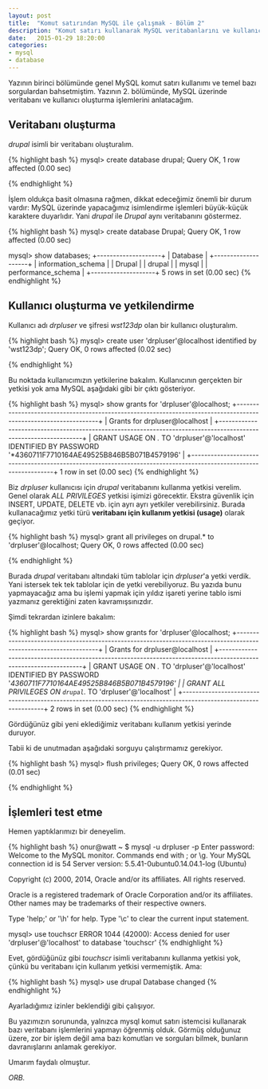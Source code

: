 ```yaml
---
layout: post
title:  "Komut satırından MySQL ile çalışmak - Bölüm 2"
description: "Komut satırı kullanarak MySQL veritabanlarını ve kullanıcılarını yönetmek - bölüm 2"
date:   2015-01-29 18:20:00
categories:
- mysql
- database
---
```


Yazının birinci bölümünde genel MySQL komut satırı kullanımı ve temel bazı sorgulardan bahsetmiştim. Yazının 2. bölümünde, MySQL üzerinde veritabanı ve kullanıcı oluşturma işlemlerini anlatacağım.

## Veritabanı oluşturma

*drupal* isimli bir veritabanı oluşturalım.

{% highlight bash %}
mysql> create database drupal;
Query OK, 1 row affected (0.00 sec)

{% endhighlight %}

İşlem oldukça basit olmasına rağmen, dikkat edeceğimiz önemli bir durum vardır: MySQL üzerinde yapacağımız isimlendirme işlemleri büyük-küçük karaktere duyarlıdır. Yani *drupal* ile *Drupal* aynı veritabanını göstermez.

{% highlight bash %}
mysql> create database Drupal;
Query OK, 1 row affected (0.00 sec)

mysql> show databases;
+--------------------+
| Database           |
+--------------------+
| information_schema |
| Drupal             |
| drupal             |
| mysql              |
| performance_schema |
+--------------------+
5 rows in set (0.00 sec)
{% endhighlight %}

## Kullanıcı oluşturma ve yetkilendirme

Kullanıcı adı *drpluser* ve şifresi *wst123dp* olan bir kullanıcı oluşturalım.

{% highlight bash %}
mysql> create user 'drpluser'@localhost identified by 'wst123dp';
Query OK, 0 rows affected (0.02 sec)

{% endhighlight %}

Bu noktada kullanıcımızın yetkilerine bakalım. Kullanıcının gerçekten bir yetkisi yok ama MySQL aşağıdaki gibi bir çıktı gösteriyor.

{% highlight bash %}
mysql> show grants for 'drpluser'@localhost;
+-----------------------------------------------------------------------------------------------------------------+
| Grants for drpluser@localhost                                                                                   |
+-----------------------------------------------------------------------------------------------------------------+
| GRANT USAGE ON *.* TO 'drpluser'@'localhost' IDENTIFIED BY PASSWORD '*4360711F7710164AE49525B846B5B071B4579196' |
+-----------------------------------------------------------------------------------------------------------------+
1 row in set (0.00 sec)
{% endhighlight %}

Biz *drpluser* kullanıcısı için *drupal* veritabanını kullanma yetkisi verelim. Genel olarak *ALL PRIVILEGES* yetkisi işimizi görecektir. Ekstra güvenlik için INSERT, UPDATE, DELETE vb. için ayrı ayrı yetkiler verebilirsiniz. Burada kullanacağımız yetki türü **veritabanı için kullanım yetkisi (usage)** olarak geçiyor.

{% highlight bash %}
mysql> grant all privileges on drupal.* to 'drpluser'@localhost;
Query OK, 0 rows affected (0.00 sec)

{% endhighlight %}

Burada *drupal* veritabanı altındaki tüm tablolar için *drpluser*'a yetki verdik. Yani istersek tek tek tablolar için de yetki verebiliyoruz. Bu yazıda bunu yapmayacağız ama bu işlemi yapmak için yıldız işareti yerine tablo ismi yazmanız gerektiğini zaten kavramışsınızdır.

Şimdi tekrardan izinlere bakalım:

{% highlight bash %}
mysql> show grants for 'drpluser'@localhost;
+-----------------------------------------------------------------------------------------------------------------+
| Grants for drpluser@localhost                                                                                   |
+-----------------------------------------------------------------------------------------------------------------+
| GRANT USAGE ON *.* TO 'drpluser'@'localhost' IDENTIFIED BY PASSWORD '*4360711F7710164AE49525B846B5B071B4579196' |
| GRANT ALL PRIVILEGES ON `drupal`.* TO 'drpluser'@'localhost'                                                    |
+-----------------------------------------------------------------------------------------------------------------+
2 rows in set (0.00 sec)
{% endhighlight %}

Gördüğünüz gibi yeni eklediğimiz veritabanı kullanım yetkisi yerinde duruyor.

Tabii ki de unutmadan aşağıdaki sorguyu çalıştırmamız gerekiyor.

{% highlight bash %}
mysql> flush privileges;
Query OK, 0 rows affected (0.01 sec)

{% endhighlight %}

## İşlemleri test etme

Hemen yaptıklarımızı bir deneyelim.

{% highlight bash %}
onur@watt ~ $ mysql -u drpluser -p
Enter password: 
Welcome to the MySQL monitor.  Commands end with ; or \g.
Your MySQL connection id is 54
Server version: 5.5.41-0ubuntu0.14.04.1-log (Ubuntu)

Copyright (c) 2000, 2014, Oracle and/or its affiliates. All rights reserved.

Oracle is a registered trademark of Oracle Corporation and/or its
affiliates. Other names may be trademarks of their respective
owners.

Type 'help;' or '\h' for help. Type '\c' to clear the current input statement.

mysql> use touchscr
ERROR 1044 (42000): Access denied for user 'drpluser'@'localhost' to database 'touchscr'
{% endhighlight %}

Evet, gördüğünüz gibi *touchscr* isimli veritabanını kullanma yetkisi yok, çünkü bu veritabanı için kullanım yetkisi vermemiştik. Ama:

{% highlight bash %}
mysql> use drupal
Database changed
{% endhighlight %}

Ayarladığımız izinler beklendiği gibi çalışıyor.

Bu yazımızın sorununda, yalnızca mysql komut satırı istemcisi kullanarak bazı veritabanı işlemlerini yapmayı öğrenmiş olduk. Görmüş olduğunuz üzere, zor bir işlem değil ama bazı komutları ve sorguları bilmek, bunların davranışlarını anlamak gerekiyor.

Umarım faydalı olmuştur.

*ORB.*
